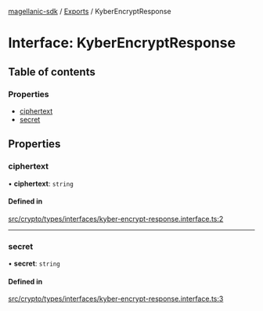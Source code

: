 [magellanic-sdk](../README.md) / [Exports](../modules.md) / KyberEncryptResponse

# Interface: KyberEncryptResponse

## Table of contents

### Properties

- [ciphertext](KyberEncryptResponse.md#ciphertext)
- [secret](KyberEncryptResponse.md#secret)

## Properties

### ciphertext

• **ciphertext**: `string`

#### Defined in

[src/crypto/types/interfaces/kyber-encrypt-response.interface.ts:2](https://gitlab.com/magellanic/platform/magellanic-ciem/magellanic-ciem-sdk/-/blob/0b7d1b6/src/crypto/types/interfaces/kyber-encrypt-response.interface.ts#L2)

___

### secret

• **secret**: `string`

#### Defined in

[src/crypto/types/interfaces/kyber-encrypt-response.interface.ts:3](https://gitlab.com/magellanic/platform/magellanic-ciem/magellanic-ciem-sdk/-/blob/0b7d1b6/src/crypto/types/interfaces/kyber-encrypt-response.interface.ts#L3)
